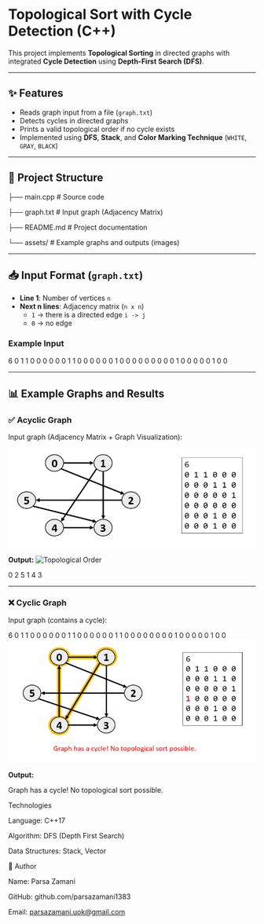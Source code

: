 # Topological Sort with Cycle Detection (C++)

This project implements **Topological Sorting** in directed graphs with integrated **Cycle Detection** using **Depth-First Search (DFS)**.  

---

## ✨ Features
- Reads graph input from a file (`graph.txt`)
- Detects cycles in directed graphs
- Prints a valid topological order if no cycle exists
- Implemented using **DFS**, **Stack**, and **Color Marking Technique** (`WHITE`, `GRAY`, `BLACK`)

---

## 📂 Project Structure

├── main.cpp # Source code

├── graph.txt # Input graph (Adjacency Matrix)

├── README.md # Project documentation

└── assets/ # Example graphs and outputs (images)

---

## 📥 Input Format (`graph.txt`)
- **Line 1**: Number of vertices `n`  
- **Next n lines**: Adjacency matrix (`n x n`)  
  - `1` → there is a directed edge `i -> j`  
  - `0` → no edge  

### Example Input
6
0 1 1 0 0 0
0 0 0 1 1 0
0 0 0 0 0 1
0 0 0 0 0 0
0 0 0 1 0 0
0 0 0 1 0 0

---

## 📊 Example Graphs and Results

### ✅ Acyclic Graph
Input graph (Adjacency Matrix + Graph Visualization):

![Graph Input](assets/graph_example.png)  

**Output:**
![Topological Order](assets/topo_result1.png)

0 2 5 1 4 3

---

### ❌ Cyclic Graph
Input graph (contains a cycle):

6
0 1 1 0 0 0
0 0 0 1 1 0
0 0 0 0 0 1
1 0 0 0 0 0
0 0 0 1 0 0
0 0 0 1 0 0
![Cyclic Graph](assets/graph_cycle.png)

**Output:**

Graph has a cycle! No topological sort possible.

Technologies

Language: C++17

Algorithm: DFS (Depth First Search)

Data Structures: Stack, Vector


👤 Author

Name: Parsa Zamani

GitHub: github.com/parsazamani1383

Email: parsazamani.uok@gmail.com

